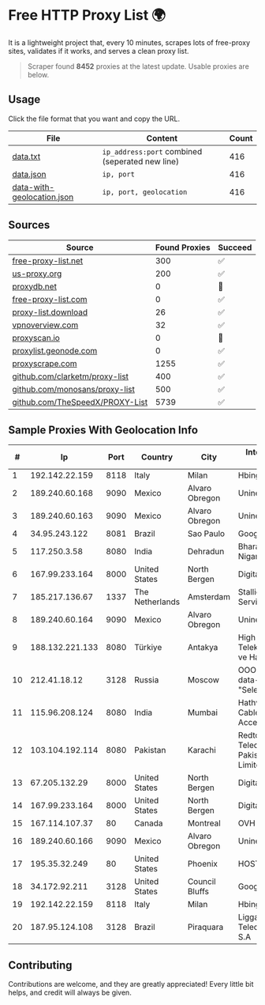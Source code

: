 
# Free HTTP Proxy List 🌍

It is a lightweight project that, every 10 minutes, scrapes lots of free-proxy sites, validates if it works, and serves a clean proxy list.


> Scraper found **8452** proxies at the latest update. Usable proxies are below.

## Usage

Click the file format that you want and copy the URL.


|File|Content|Count|
|----|-------|-----|
|[data.txt](https://raw.githubusercontent.com/themiralay/Proxy-List-World/master/data.txt)|`ip_address:port` combined (seperated new line)|416|
|[data.json](https://raw.githubusercontent.com/themiralay/Proxy-List-World/master/data.json)|`ip, port`|416|
|[data-with-geolocation.json](https://raw.githubusercontent.com/themiralay/Proxy-List-World/master/data-with-geolocation.json)|`ip, port, geolocation`|416|

## Sources

|Source|Found Proxies|Succeed|
|------|-------------|-------|
|[free-proxy-list.net](https://free-proxy-list.net)|300|✅|
|[us-proxy.org](https://www.us-proxy.org)|200|✅|
|[proxydb.net](http://proxydb.net)|0|🚫|
|[free-proxy-list.com](https://free-proxy-list.com/?page=&port=&type%5B%5D=http&type%5B%5D=https&up_time=0&search=Search)|0|✅|
|[proxy-list.download](https://www.proxy-list.download/HTTP)|26|✅|
|[vpnoverview.com](https://vpnoverview.com/privacy/anonymous-browsing/free-proxy-servers)|32|✅|
|[proxyscan.io](https://www.proxyscan.io)|0|🚫|
|[proxylist.geonode.com](https://proxylist.geonode.com/api/proxy-list?limit=300&page=1&sort_by=lastChecked&sort_type=desc&protocols=http,https)|0|✅|
|[proxyscrape.com](https://api.proxyscrape.com/v2/?request=displayproxies&protocol=http&timeout=10000&country=all&ssl=all&anonymity=all)|1255|✅|
|[github.com/clarketm/proxy-list](https://raw.githubusercontent.com/clarketm/proxy-list/master/proxy-list-raw.txt)|400|✅|
|[github.com/monosans/proxy-list](https://raw.githubusercontent.com/monosans/proxy-list/main/proxies/http.txt)|500|✅|
|[github.com/TheSpeedX/PROXY-List](https://raw.githubusercontent.com/TheSpeedX/PROXY-List/master/http.txt)|5739|✅|


## Sample Proxies With Geolocation Info

|#|Ip|Port|Country|City|Internet Service Provider|
|-|--|----|-------|----|-------------------------|
|1|192.142.22.159|8118|Italy|Milan|Hbing Limited|
|2|189.240.60.168|9090|Mexico|Alvaro Obregon|Uninet S.A. de C.V.|
|3|189.240.60.163|9090|Mexico|Alvaro Obregon|Uninet S.A. de C.V.|
|4|34.95.243.122|8081|Brazil|Sao Paulo|Google LLC|
|5|117.250.3.58|8080|India|Dehradun|Bharat Sanchar Nigam Ltd|
|6|167.99.233.164|8000|United States|North Bergen|DigitalOcean, LLC|
|7|185.217.136.67|1337|The Netherlands|Amsterdam|Stallion Network Services Limited|
|8|189.240.60.164|9090|Mexico|Alvaro Obregon|Uninet S.A. de C.V.|
|9|188.132.221.133|8080|Türkiye|Antakya|High Speed Telekomunikasyon ve Hab. Hiz. Ltd. Sti.|
|10|212.41.18.12|3128|Russia|Moscow|OOO "Network of data-centers "Selectel"|
|11|115.96.208.124|8080|India|Mumbai|Hathway IP over Cable Internet Access|
|12|103.104.192.114|8080|Pakistan|Karachi|Redtone Telecommunications Pakistan (Private) Limited|
|13|67.205.132.29|8000|United States|North Bergen|DigitalOcean, LLC|
|14|167.99.233.164|8000|United States|North Bergen|DigitalOcean, LLC|
|15|167.114.107.37|80|Canada|Montreal|OVH SAS|
|16|189.240.60.166|9090|Mexico|Alvaro Obregon|Uninet S.A. de C.V.|
|17|195.35.32.249|80|United States|Phoenix|HOSTINGER US|
|18|34.172.92.211|3128|United States|Council Bluffs|Google LLC|
|19|192.142.22.159|8118|Italy|Milan|Hbing Limited|
|20|187.95.124.108|3128|Brazil|Piraquara|Ligga Telecomunicações S.A|



## Contributing

Contributions are welcome, and they are greatly appreciated! Every
little bit helps, and credit will always be given.

